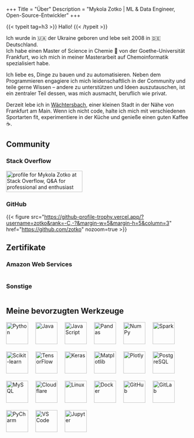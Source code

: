 +++
Title = "Über"
Description = "Mykola Zotko | ML & Data Engineer, Open-Source-Entwickler"
+++

{{< typeit tag=h3 >}} Hallo! {{< /typeit >}}

Ich wurde in :ukraine: der Ukraine geboren und lebe seit 2008 in :de:
Deutschland.  
Ich habe einen Master of Science in Chemie 🧪 von der Goethe-Universität
Frankfurt, wo ich mich in meiner Masterarbeit auf Chemoinformatik spezialisiert
habe.

Ich liebe es, Dinge zu bauen und zu automatisieren. Neben dem Programmieren
engagiere ich mich leidenschaftlich in der Community und teile gerne Wissen –
andere zu unterstützen und Ideen auszutauschen, ist ein zentraler Teil dessen,
was mich ausmacht, beruflich wie privat.

Derzeit lebe ich in
[Wächtersbach](https://maps.google.com/maps?q=Wächtersbach,Germany), einer
kleinen Stadt in der Nähe von Frankfurt am Main. Wenn ich nicht code, halte ich
mich mit verschiedenen Sportarten fit, experimentiere in der Küche und genieße
einen guten Kaffee :coffee:.

## Community

### Stack Overflow

<!-- markdownlint-disable MD033 MD013 -->
<a href="https://stackoverflow.com/users/8973620/mykola-zotko">
  <img class="nozoom" src="https://stackoverflow.com/users/flair/8973620.png" width="208" height="58" alt="profile for Mykola Zotko at Stack Overflow, Q&amp;A for professional and enthusiast programmers" title="profile for Mykola Zotko at Stack Overflow, Q&amp;A for professional and enthusiast programmers">
</a>
<!-- markdownlint-enable MD033 MD013 -->

### GitHub

<!-- markdownlint-disable MD034 -->

{{< figure src="https://github-profile-trophy.vercel.app/?username=zotko&rank=-C,-?&margin-w=5&margin-h=5&column=3"
    href="https://github.com/zotko"
    nozoom=true >}}

<!-- markdownlint-enable MD034 -->

## Zertifikate

### Amazon Web Services

<!-- markdownlint-disable MD013 MD033 -->
<div style="display: flex; gap: 20px; flex-wrap: wrap;">
  <div
    data-iframe-width="150"
    data-iframe-height="270"
    data-share-badge-id="47647fdb-c18f-4257-92ca-c433c123cc15"
    data-share-badge-host="https://www.credly.com">
  </div>
  <div
    data-iframe-width="150"
    data-iframe-height="270"
    data-share-badge-id="8d3d80d4-a575-49eb-8cf8-bb2e6a48798a"
    data-share-badge-host="https://www.credly.com">
  </div>
  <div
    data-iframe-width="150"
    data-iframe-height="270"
    data-share-badge-id="24cee22c-1c70-435e-a42b-406e72aceedd"
    data-share-badge-host="https://www.credly.com">
  </div>
  <div
    data-iframe-width="150"
    data-iframe-height="270"
    data-share-badge-id="04f68a57-30fe-4737-9125-bf729e3d31da"
    data-share-badge-host="https://www.credly.com">
  </div>
  <div
    data-iframe-width="150"
    data-iframe-height="270"
    data-share-badge-id="3e55440b-9b1b-4ca0-97f7-1d0fcdc82620"
    data-share-badge-host="https://www.credly.com">
  </div>
  <div
    data-iframe-width="150"
    data-iframe-height="270"
    data-share-badge-id="2cf1b89d-938f-42e1-839d-df11d085c662"
    data-share-badge-host="https://www.credly.com">
  </div>
</div>
<!-- markdownlint-enable MD013 MD033 -->

### Sonstige

<!-- markdownlint-disable MD013 MD033 -->
<div style="display: flex; gap: 20px; flex-wrap: wrap;">
  <div
    data-iframe-width="150"
    data-iframe-height="270"
    data-share-badge-id="f36f3ee1-7350-4b30-b711-15c034572701"
    data-share-badge-host="https://www.credly.com">
  </div>
  <div
    data-iframe-width="150"
    data-iframe-height="270"
    data-share-badge-id="6eb18873-3765-4687-98c8-7fa2b147da08"
    data-share-badge-host="https://www.credly.com">
  </div>
</div>
<script type="text/javascript" async src="//cdn.credly.com/assets/utilities/embed.js"></script>
<!-- markdownlint-enable MD013 MD033 -->

## Meine bevorzugten Werkzeuge

<!-- markdownlint-disable MD013 MD033 -->
<div style="display: flex; flex-wrap: wrap; gap: 20px; justify-content: flex-start; align-items: flex-start;">
  <img class="nozoom" src="https://cdn.jsdelivr.net/gh/devicons/devicon/icons/python/python-original.svg" alt="Python" title="Python" width="60" height="60" />
  <img class="nozoom" src="https://cdn.jsdelivr.net/gh/devicons/devicon/icons/java/java-original.svg" alt="Java" title="Java" width="60" height="60" />
  <img class="nozoom" src="https://cdn.jsdelivr.net/gh/devicons/devicon/icons/javascript/javascript-original.svg" alt="JavaScript" title="JavaScript" width="60" height="60" />
  <img class="nozoom" src="https://cdn.jsdelivr.net/gh/devicons/devicon/icons/pandas/pandas-original.svg" alt="Pandas" title="Pandas" width="60" height="60" />
  <img class="nozoom" src="https://cdn.jsdelivr.net/gh/devicons/devicon/icons/numpy/numpy-original.svg" alt="NumPy" title="NumPy" width="60" height="60" />
  <img class="nozoom" src="https://cdn.jsdelivr.net/gh/devicons/devicon/icons/apachespark/apachespark-original.svg" alt="Spark" title="Spark" width="60" height="60" />
  <img class="nozoom" src="https://cdn.jsdelivr.net/gh/devicons/devicon/icons/scikitlearn/scikitlearn-original.svg" alt="Scikit-learn" title="Scikit-learn" width="60" height="60" />
  <img class="nozoom" src="https://cdn.jsdelivr.net/gh/devicons/devicon/icons/tensorflow/tensorflow-original.svg" alt="TensorFlow" title="TensorFlow" width="60" height="60" />
  <img class="nozoom" src="https://cdn.jsdelivr.net/gh/devicons/devicon/icons/keras/keras-original.svg" alt="Keras" title="Keras" width="60" height="60" />
  <img class="nozoom" src="https://cdn.jsdelivr.net/gh/devicons/devicon/icons/matplotlib/matplotlib-original.svg" alt="Matplotlib" title="Matplotlib" width="60" height="60" />
  <img class="nozoom" src="https://cdn.jsdelivr.net/gh/devicons/devicon/icons/plotly/plotly-original.svg" alt="Plotly" title="Plotly" width="60" height="60" />
  <img class="nozoom" src="https://cdn.jsdelivr.net/gh/devicons/devicon/icons/postgresql/postgresql-original.svg" alt="PostgreSQL" title="PostgreSQL" width="60" height="60" />
  <img class="nozoom" src="https://cdn.jsdelivr.net/gh/devicons/devicon/icons/mysql/mysql-original.svg" alt="MySQL" title="MySQL" width="60" height="60" />
  <img class="nozoom" src="https://cdn.jsdelivr.net/gh/devicons/devicon/icons/cloudflare/cloudflare-original.svg" alt="Cloudflare" title="Cloudflare" width="60" height="60" />
  <img class="nozoom" src="https://cdn.jsdelivr.net/gh/devicons/devicon/icons/linux/linux-original.svg" alt="Linux" title="Linux" width="60" height="60" />
  <img class="nozoom" src="https://cdn.jsdelivr.net/gh/devicons/devicon/icons/docker/docker-original.svg" alt="Docker" title="Docker" width="60" height="60" />
  <img class="nozoom" src="https://cdn.jsdelivr.net/gh/devicons/devicon/icons/github/github-original.svg" alt="GitHub" title="GitHub" width="60" height="60" />
  <img class="nozoom" src="https://cdn.jsdelivr.net/gh/devicons/devicon/icons/gitlab/gitlab-original.svg" alt="GitLab" title="GitLab" width="60" height="60" />
  <img class="nozoom" src="https://cdn.jsdelivr.net/gh/devicons/devicon/icons/pycharm/pycharm-original.svg" alt="PyCharm" title="PyCharm" width="60" height="60" />
  <img class="nozoom" src="https://cdn.jsdelivr.net/gh/devicons/devicon/icons/vscode/vscode-original.svg" alt="VS Code" title="VS Code" width="60" height="60" />
  <img class="nozoom" src="https://cdn.jsdelivr.net/gh/devicons/devicon/icons/jupyter/jupyter-original.svg" alt="Jupyter" title="Jupyter" width="60" height="60" />
</div>
<!-- markdownlint-enable MD013 MD033 -->
